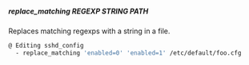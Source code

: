 ##### replace_matching REGEXP STRING PATH

Replaces matching regexps with a string in a file.

```bash
@ Editing sshd_config
  - replace_matching 'enabled=0' 'enabled=1' /etc/default/foo.cfg
```
